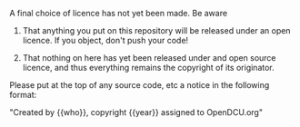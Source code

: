 A final choice of licence has not yet been made. Be aware

1. That anything you put on this repository will be released under an open licence. If you object, don't push your code!

2. That nothing on here has yet been released under and open source licence, and thus everything remains the copyright of its originator.

Please put at the top of any source code, etc a notice in the following format:

"Created by {{who}}, copyright {{year}} assigned to OpenDCU.org"

